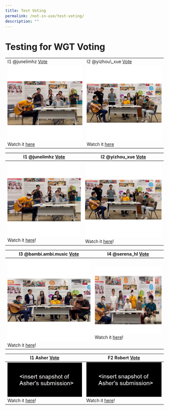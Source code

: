 ```yaml
---
title: Test Voting
permalink: /not-in-use/test-voting/
description: ""
---
```

# Testing for WGT Voting

<table>
	<tr>
		<td width="50%">
			I1 @junelimhz <a href="https://form.gov.sg/#!/61e8420767949600143cf75c?622f011a09260b0012490c8c=I1%20@junelimhz">Vote</a>
		</td>
		<td width="50%">
			I2 @yizhou\_xue <a href="https://form.gov.sg/#!/61e8420767949600143cf75c?622f011a09260b0012490c8c=I2%20@yizhou_xue ">Vote</a>
		</td>			
	</tr>
	<tr>
		<td>
			<img src="/images/WGT23/I1%20junelimhz.jpg" alt=""><br>
			Watch it <a href="https://www.instagram.com/p/CgI8ziFsfZB/">here</a>
		</td>
		<td>
			<img src="/images/WGT23/I2%20yizhou_xue.jpg" alt=""><br>
			Watch it <a href="https://www.instagram.com/p/CgIYDqPh8xT/">here</a>
		</td>
	</tr>
</table>

| I1 @junelimhz <a href="https://form.gov.sg/#!/61e8420767949600143cf75c?622f011a09260b0012490c8c=I1%20@junelimhz">Vote</a>  | I2 @yizhou\_xue <a href="https://form.gov.sg/#!/61e8420767949600143cf75c?622f011a09260b0012490c8c=I2%20@yizhou_xue ">Vote</a>  |
| -------- | -------- | 
| ![I1 junelimhz](/images/WGT23/I1%20junelimhz.jpg) Watch it [here](https://www.instagram.com/p/CgI8ziFsfZB/)!      | ![I2 yizhou_xue](/images/WGT23/I2%20yizhou_xue.jpg) Watch it [here](https://www.instagram.com/p/CgIYDqPh8xT/)!     | 

| I3 @bambi.ambi.music <a href="https://form.gov.sg/#!/61e8420767949600143cf75c?622f011a09260b0012490c8c=I3%20@bambi.ambi.music">Vote</a>  | I4 @serena_hl <a href="https://form.gov.sg/#!/61e8420767949600143cf75c?622f011a09260b0012490c8c=F4%20@serena_hl">Vote</a>  |
| -------- | -------- | 
| ![I3 bambi ambi music](/images/WGT23/I3%20bambi%20ambi%20music.jpg) Watch it [here](https://www.instagram.com/p/CgMpotaDvM7/)!      | ![I4 serena_hl](/images/WGT23/I4%20serena_hl.jpg) Watch it [here](https://www.instagram.com/p/CgLXajTJJP5/)!     | 

| I1 Asher <a href="https://form.gov.sg/#!/61e8420767949600143cf75c?622f011a09260b0012490c8c=I1%20Asher">Vote</a>  | F2 Robert <a href="https://form.gov.sg/#!/61e8420767949600143cf75c?622f011a09260b0012490c8c=F1%20Robert%20Lim">Vote</a>  |
| -------- | -------- | 
| ![](/images/wgt%20test.png) Watch it [here](https://www.instagram.com/p/Cc483XzpEQc/)!      | ![](/images/wgt%20test.png) Watch it [here](https://www.facebook.com/passionchingayclub/videos/399598828467382)!     |